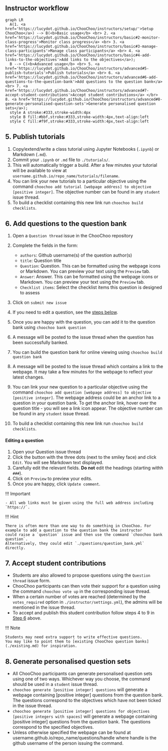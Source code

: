 ## Instructor workflow

``` mermaid
graph LR
  A(1. <a href='https://lucydot.github.io/ChooChoo/instructors/setup/'>Setup ChooChoo</a>) --> B(<b>Basic usage</b> <br> 2. <a href='https://lucydot.github.io/ChooChoo/instructors/basic#2-monitor-class-progress'>Monitor class progress</a> <br> 3. <a href='https://lucydot.github.io/ChooChoo/instructors/basic#3-manage-class-participants'>Manage class participants</a> <br> 4. <a href='https://lucydot.github.io/ChooChoo/instructors/basic#4-add-links-to-the-objectives'>Add links to the objectives</a>); 
  B --> C(<b>Advanced usage</b> <br> 5. <a href='https://lucydot.github.io/ChooChoo/instructors/advanced#5-publish-tutorials'>Publish tutorials</a> <br> 6. <a href='https://lucydot.github.io/ChooChoo/instructors/advanced#6-add-questions-to-the-question-bank'>Add questions to the question bank</a> <br> 7. <a href='https://lucydot.github.io/ChooChoo/instructors/advanced#7-accept-student-contributions'>Accept student contributions</a> </br> 8. <a href='https://lucydot.github.io/ChooChoo/instructors/advanced#8-generate-personalised-question-sets'>Generate personalised question sets</a>);
  style A stroke:#333,stroke-width:4px
  style B fill:#bbf,stroke:#333,stroke-width:4px,text-align:left
  style C fill:#f9f,stroke:#333,stroke-width:4px,text-align:left
```

## 5. Publish tutorials

1. Copy/extend/write a class tutorial using Jupyter Notebooks (`.ipynb`) or Markdown (`.md`).
2. Commit your `.ipynb` or `.md` file to `./tutorials/`.
3. This will automatically trigger a build. After a few minutes your tutorial will be available to view at `username.github.io/repo_name/tutorials/filename`.
4. You can link your new tutorials to a particular objective using the command `choochoo add tutorial [webpage address] to objective [positive integer]`. The objective number can be found in any `student` issue thread.
5. To build a checklist containing this new link run `choochoo build checklists`.

## 6. Add questions to the question bank

1. Open a `Question thread` issue in the ChooChoo repository
2. Complete the fields in the form:

     - `authors`: Github username(s) of the question author(s)
     - `title`: Question title
     - `Question`: Question. This can be formatted using the webpage icons or Markdown. You can preview your text using the `Preview` tab.
     - `Answer`: Answer. This can be formatted using the webpage icons or Markdown. You can preview your text using the `Preview` tab.
     - `Checklist items`: Select the checklist items this question is designed to assess

3. Click on `submit new issue`
4. If you need to edit a question, see the [steps below](editing-a-question).
5. Once you are happy with the question, you can add it to the question bank using `choochoo bank question`
6. A message will be posted to the issue thread when the question has been successfully banked. 
7. You can build the question bank for online viewing using `choochoo build question bank`
8. A message will be posted to the issue thread which contains a link to the webpage. It may take a few minutes for the webpage to reflect your latest changes.
9. You can link your new question to a particular objective using the command `choochoo add question [webpage address] to objective [positive integer]`. The webpage address could be an anchor link to a question in your question bank. To get the anchor link, hover over the question title - you will see a link icon appear. The objective number can be found in any `student` issue thread.
10. To build a checklist containing this new link run `choochoo build checklists`.

#### Editing a question

1. Open your Question issue thread
2. Click the button with the three dots (next to the smiley face) and click `Edit`. You will see Markdown text displayed. 
3. Carefully edit the relevant fields. **Do not** edit the headings (starting withh `###`).
4. Click on `Preview` to preview your edits.
5. Once you are happy, click `Update comment`.

!!! Important

    - All web links must be given using the full web address including `https://`.

!!! Hint

    There is often more than one way to do something in ChooChoo. For example to add a question to the question bank the instructor 
    could raise a `question` issue and then use the command `choochoo bank question`.
    Alternatively, they could edit `./questions/question_bank.yml` directly. 
    
## 7. Accept student contributions

- Students are also allowed to propose questions using the `Question thread` issue form. 
- ChooChoo participants can then vote their support for a question using the command `choochoo vote up` in the corresponding issue thread. 
- When a certain number of votes are reached (determined by the `votes_required` option in `./instructor/settings.yml`), the admins will be mentioned in the issue thread. 
- To accept and publish this student contribution follow steps 4 to 9 in [Step 6](#6-add-questions-to-the-question-bank) above.

!!! Note

    Students may need extra support to write effective questions. 
    You may like to point them to [existing ChooChoo question banks](./existing.md) for inspiration.

## 8. Generate personalised question sets

- All ChooChoo participants can generate personalised question sets using one of two ways. Whichever way you choose, the command should be used in a `student` issue thread.
- `choochoo generate [positive integer] questions` will generate a webpage containing [positive integer] questions from the question bank. The questions correspond to the objectives which have not been ticked in the issue thread. 
- `choochoo generate [positive integer] questions for objectives [positive integers with spaces]` will generate a webpage containing [positive integer] questions from the question bank. The questions correspond to the specified objectives.
- Unless otherwise specified the webpage can be found at username.github.io/repo_name/questions/handle where handle is the github username of the person issuing the command.


